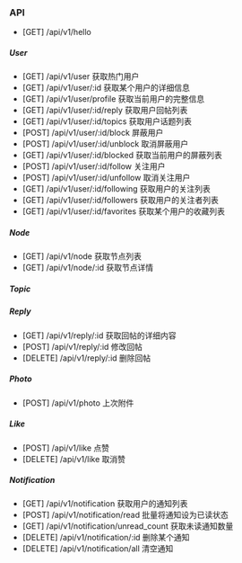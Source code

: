 ### API

- [GET] /api/v1/hello

##### User
- [GET] /api/v1/user 获取热门用户
- [GET] /api/v1/user/:id 获取某个用户的详细信息
- [GET] /api/v1/user/profile 获取当前用户的完整信息
- [GET] /api/v1/user/:id/reply 获取用户回帖列表
- [GET] /api/v1/user/:id/topics 获取用户话题列表
- [POST] /api/v1/user/:id/block 屏蔽用户
- [POST] /api/v1/user/:id/unblock 取消屏蔽用户
- [GET] /api/v1/user/:id/blocked 获取当前用户的屏蔽列表
- [POST] /api/v1/user/:id/follow 关注用户
- [POST] /api/v1/user/:id/unfollow 取消关注用户
- [GET] /api/v1/user/:id/following 获取用户的关注列表
- [GET] /api/v1/user/:id/followers 获取用户的关注者列表
- [GET] /api/v1/user/:id/favorites 获取某个用户的收藏列表

##### Node
- [GET] /api/v1/node 获取节点列表
- [GET] /api/v1/node/:id 获取节点详情

##### Topic

##### Reply
- [GET] /api/v1/reply/:id 获取回帖的详细内容
- [POST] /api/v1/reply/:id 修改回帖
- [DELETE] /api/v1/reply/:id 删除回帖

##### Photo
- [POST] /api/v1/photo 上次附件

##### Like
- [POST] /api/v1/like 点赞
- [DELETE] /api/v1/like 取消赞

##### Notification
- [GET] /api/v1/notification 获取用户的通知列表
- [POST] /api/v1/notification/read 批量将通知设为已读状态
- [GET] /api/v1/notification/unread_count 获取未读通知数量
- [DELETE] /api/v1/notification/:id 删除某个通知
- [DELETE] /api/v1/notification/all 清空通知
